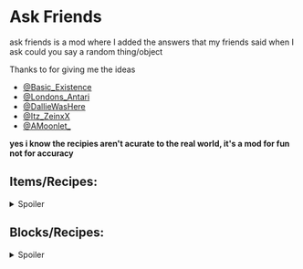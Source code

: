 # Ask Friends
ask friends is a mod where I added the answers that my friends said
when I ask could you say a random thing/object

Thanks to for giving me the ideas
- [@Basic_Existence](https://twitter.com/Basic_Existence)
- [@Londons_Antari](https://twitter.com/Londons_Antari)
- [@DallieWasHere](https://twitter.com/DallieWasHere)
- [@Itz_ZeinxX](https://twitter.com/Itz_ZeinxX)
- [@AMoonlet_](https://twitter.com/AMoonlet_)

**yes i know the recipies aren't acurate to the real world, it's a mod for fun not for accuracy**

## Items/Recipes:
<details>
<summary>Spoiler</summary>
Items:

Butterfly:
![Butterfly](https://cdn.modrinth.com/data/8NYfIDGw/images/5aa11ad6bd6535fd1649d19b1bb8ea82c57d2b08.png)
![Butterfly Recipe](https://cdn.modrinth.com/data/cached_images/6098d8f47da1f327a1a938839abf921e38f118e8.png)

Cantaloupe:
![Cantaloupe](https://cdn.modrinth.com/data/8NYfIDGw/images/ce8f5549f02aaf6f4faaf900fc701cdbad75eea0.png)
![Cantaloupe Recipe](https://cdn.modrinth.com/data/cached_images/c6be78afb135bf4903efd95aa22cf94706f3a44e.png)

Coffee:
![Coffee](https://cdn.modrinth.com/data/8NYfIDGw/images/4127bac0e4d49c3f8dec6f6743db05b23f8c2057.png)
![Coffee Recipe](https://cdn.modrinth.com/data/cached_images/bbb1163ce261cd0cada151441282a312f817e0b2.png)

Cupcake:
![Cupcake](https://cdn.modrinth.com/data/8NYfIDGw/images/93a37117c0aa7f73830cdc3bab36d4a09a0edb05.png)
![Cupcake Recipe](https://cdn.modrinth.com/data/cached_images/25cd49e82e772e80c96fa847be61a9aef7c7da89.png)

Ice Cream:
![Ice Cream](https://cdn.modrinth.com/data/8NYfIDGw/images/7a74f9a4f6e782dd76d0f7f7e859660e4bf805d7.png)
![Ice Cream Recipe](https://cdn.modrinth.com/data/cached_images/2aa365153aaf78b0e425323eba3cc6494ab7378f.png)

Paint Brush:
![Paint Brush](https://cdn.modrinth.com/data/8NYfIDGw/images/19614c272dda02ed319cab79c73aad12be744b5b.png)
![Paint Brush Recipe](https://cdn.modrinth.com/data/cached_images/298f008fdee2d78756da3d81fa5e1e37e5e12935.png)

Phone:
![Phone](https://cdn.modrinth.com/data/8NYfIDGw/images/3123b239cc2e0431885908478cec830ba9b51492.png)
![Phone Recipe](https://cdn.modrinth.com/data/cached_images/608260553fa45bfd7daafcfb96c2b1e76f4b5e01.png)

Shark:
![Shark](https://cdn.modrinth.com/data/8NYfIDGw/images/911c6d0c8718320a362f12fc7827c8a581dd291b.png)
![Shark Recipe](https://cdn.modrinth.com/data/cached_images/8b9e33fcf8b902f5207c6d92a7110369de804317.png)

Squid Hat:
![Squid Hat](https://cdn.modrinth.com/data/8NYfIDGw/images/5f8cf9709df9793d5d4ece75b09bc838c3938162.png)
![Squid Hat Recipe](https://cdn.modrinth.com/data/cached_images/0043a30ed6bab6295f118d166949149ad85ca30f.png)

Sunglasses:
![Sunglasses](https://cdn.modrinth.com/data/8NYfIDGw/images/a44bbec325eeb29ebd42f4ea0cb01d1df6777bbb.png)
![Sunglasses Recipe](https://cdn.modrinth.com/data/cached_images/65a3036eab32414915dfc0c189b5eeada099f944.png)

</details>



## Blocks/Recipes:
<details>
<summary>Spoiler</summary>
Blocks:

Block Of Cheese:
![Block Of Cheese](https://cdn.modrinth.com/data/8NYfIDGw/images/7b4ce72fe28cf1442625792b64b8d9f108d35863.png)
![Block Of Cheese Recipe](https://cdn.modrinth.com/data/cached_images/449f6165ec96050c26ba7d00d1f0eed2c440d346.png)

Chiseled Prismarine Bricks
![Chiseled Prismarine Bricks](https://cdn.modrinth.com/data/8NYfIDGw/images/10bdff4af6635989093d3f439585ffc2bf0b7bd8.png)
![Chiseled Prismarine Bricks Recipe](https://cdn.modrinth.com/data/cached_images/0c0cd9b107a228eb732661476c8bf00c02efa667.png)

Glue:
![Glue](https://cdn.modrinth.com/data/8NYfIDGw/images/74a42a1017164216dd9f5fdec6f072a2936bdea2.png)
![Glue Recipe](https://cdn.modrinth.com/data/cached_images/68267d5522051481a581af4981b1f225293e360f.png)

Strawberry Milk:
![Strawberry Milk](https://cdn.modrinth.com/data/cached_images/3e7a520c80d0d9e34f4aab7c3d332496fa662034.png)
![Strawberry Milk Recipe](https://cdn.modrinth.com/data/cached_images/92dfad7a87cd741faaf386259eb74d028161e10c.png)

TV Block:
![TV Block](https://cdn.modrinth.com/data/cached_images/9f0980da2fbf29c740d8bcbfd1a2bc600f0f24d2.png)
![TV Block Recipe](https://cdn.modrinth.com/data/cached_images/1d8f6cf5334d84cb328b9c36ca4eb635c3875a3a.png)

</details>





